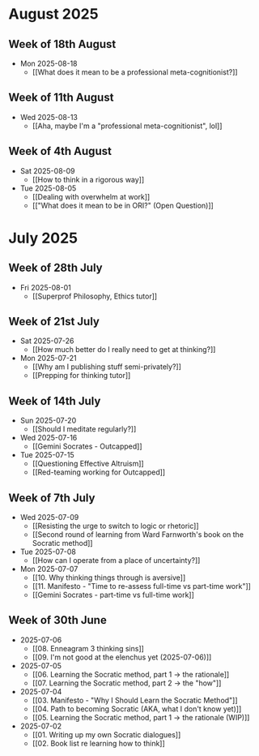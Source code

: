 # August 2025
## Week of 18th August
- Mon 2025-08-18
	- [[What does it mean to be a professional meta-cognitionist?]]
## Week of 11th August
- Wed 2025-08-13
	- [[Aha, maybe I'm a "professional meta-cognitionist", lol]]
## Week of 4th August
- Sat 2025-08-09
	- [[How to think in a rigorous way]]
- Tue 2025-08-05
	- [[Dealing with overwhelm at work]]
	- [["What does it mean to be in ORI?" (Open Question)]]
# July 2025
## Week of 28th July
- Fri 2025-08-01
	- [[Superprof Philosophy, Ethics tutor]]
## Week of 21st July
- Sat 2025-07-26
	- [[How much better do I really need to get at thinking?]]
- Mon 2025-07-21
	- [[Why am I publishing stuff semi-privately?]]
	- [[Prepping for thinking tutor]]
## Week of 14th July
- Sun 2025-07-20
	- [[Should I meditate regularly?]]
- Wed 2025-07-16
	- [[Gemini Socrates - Outcapped]]
- Tue 2025-07-15
	- [[Questioning Effective Altruism]]
	- [[Red-teaming working for Outcapped]]
## Week of 7th July
- Wed 2025-07-09
	- [[Resisting the urge to switch to logic or rhetoric]]
	- [[Second round of learning from Ward Farnworth's book on the Socratic method]]
- Tue 2025-07-08
	- [[How can I operate from a place of uncertainty?]]
- Mon 2025-07-07
	- [[10. Why thinking things through is aversive]]
	- [[11. Manifesto - "Time to re-assess full-time vs part-time work"]]
	- [[Gemini Socrates - part-time vs full-time work]]
## Week of 30th June
- 2025-07-06
	- [[08. Enneagram 3 thinking sins]]
	- [[09. I'm not good at the elenchus yet (2025-07-06)]]
- 2025-07-05
	- [[06. Learning the Socratic method, part 1 → the rationale]]
	- [[07. Learning the Socratic method, part 2 → the "how"]]
- 2025-07-04
	- [[03. Manifesto - "Why I Should Learn the Socratic Method"]]
	- [[04. Path to becoming Socratic (AKA, what I don't know yet)]]
	- [[05. Learning the Socratic method, part 1 → the rationale (WIP)]]
- 2025-07-02
	- [[01. Writing up my own Socratic dialogues]]
	- [[02. Book list re learning how to think]]